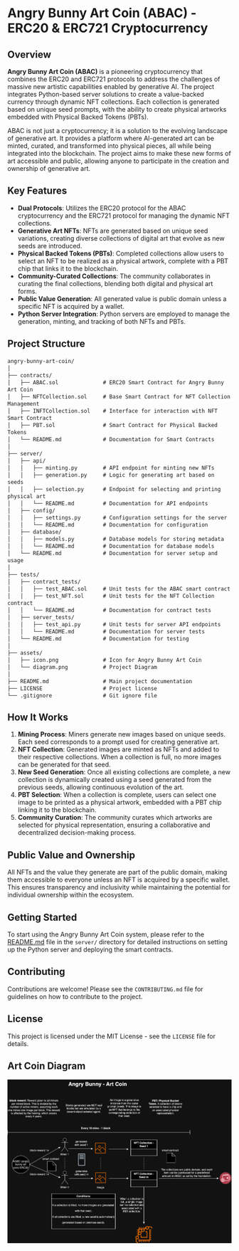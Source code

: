 # Angry Bunny Art Coin (ABAC) - ERC20 & ERC721 Cryptocurrency

## Overview

**Angry Bunny Art Coin (ABAC)** is a pioneering cryptocurrency that combines the ERC20 and ERC721 protocols to address the challenges of massive new artistic capabilities enabled by generative AI. The project integrates Python-based server solutions to create a value-backed currency through dynamic NFT collections. Each collection is generated based on unique seed prompts, with the ability to create physical artworks embedded with Physical Backed Tokens (PBTs). 

ABAC is not just a cryptocurrency; it is a solution to the evolving landscape of generative art. It provides a platform where AI-generated art can be minted, curated, and transformed into physical pieces, all while being integrated into the blockchain. The project aims to make these new forms of art accessible and public, allowing anyone to participate in the creation and ownership of generative art.

## Key Features

- **Dual Protocols**: Utilizes the ERC20 protocol for the ABAC cryptocurrency and the ERC721 protocol for managing the dynamic NFT collections.
- **Generative Art NFTs**: NFTs are generated based on unique seed variations, creating diverse collections of digital art that evolve as new seeds are introduced.
- **Physical Backed Tokens (PBTs)**: Completed collections allow users to select an NFT to be realized as a physical artwork, complete with a PBT chip that links it to the blockchain.
- **Community-Curated Collections**: The community collaborates in curating the final collections, blending both digital and physical art forms.
- **Public Value Generation**: All generated value is public domain unless a specific NFT is acquired by a wallet.
- **Python Server Integration**: Python servers are employed to manage the generation, minting, and tracking of both NFTs and PBTs.

## Project Structure

```
angry-bunny-art-coin/
│
├── contracts/
│   ├── ABAC.sol              # ERC20 Smart Contract for Angry Bunny Art Coin
│   ├── NFTCollection.sol     # Base Smart Contract for NFT Collection Management
│   ├── INFTCollection.sol    # Interface for interaction with NFT Smart Contract
│   ├── PBT.sol               # Smart Contract for Physical Backed Tokens
│   └── README.md             # Documentation for Smart Contracts
│
├── server/
│   ├── api/
│   │   ├── minting.py        # API endpoint for minting new NFTs
│   │   ├── generation.py     # Logic for generating art based on seeds
│   │   ├── selection.py      # Endpoint for selecting and printing physical art
│   │   └── README.md         # Documentation for API endpoints
│   ├── config/
│   │   ├── settings.py       # Configuration settings for the server
│   │   └── README.md         # Documentation for configuration
│   ├── database/
│   │   ├── models.py         # Database models for storing metadata
│   │   └── README.md         # Documentation for database models
│   └── README.md             # Documentation for server setup and usage
│
├── tests/
│   ├── contract_tests/
│   │   ├── test_ABAC.sol     # Unit tests for the ABAC smart contract
│   │   ├── test_NFT.sol      # Unit tests for the NFT Collection contract
│   │   └── README.md         # Documentation for contract tests
│   ├── server_tests/
│   │   ├── test_api.py       # Unit tests for server API endpoints
│   │   └── README.md         # Documentation for server tests
│   └── README.md             # Documentation for testing 
│
├── assets/
│   ├── icon.png              # Icon for Angry Bunny Art Coin
│   └── diagram.png           # Project Diagram
│
├── README.md                 # Main project documentation
├── LICENSE                   # Project license
└── .gitignore                # Git ignore file
```

## How It Works

1. **Mining Process**: Miners generate new images based on unique seeds. Each seed corresponds to a prompt used for creating generative art.
2. **NFT Collection**: Generated images are minted as NFTs and added to their respective collections. When a collection is full, no more images can be generated for that seed.
3. **New Seed Generation**: Once all existing collections are complete, a new collection is dynamically created using a seed generated from the previous seeds, allowing continuous evolution of the art.
4. **PBT Selection**: When a collection is complete, users can select one image to be printed as a physical artwork, embedded with a PBT chip linking it to the blockchain.
5. **Community Curation**: The community curates which artworks are selected for physical representation, ensuring a collaborative and decentralized decision-making process.

## Public Value and Ownership

All NFTs and the value they generate are part of the public domain, making them accessible to everyone unless an NFT is acquired by a specific wallet. This ensures transparency and inclusivity while maintaining the potential for individual ownership within the ecosystem.

## Getting Started

To start using the Angry Bunny Art Coin system, please refer to the [README.md](server/README.md) file in the `server/` directory for detailed instructions on setting up the Python server and deploying the smart contracts.

## Contributing

Contributions are welcome! Please see the `CONTRIBUTING.md` file for guidelines on how to contribute to the project.

## License

This project is licensed under the MIT License - see the `LICENSE` file for details.

## Art Coin Diagram

![Angry Bunny Art Coin Diagram](assets/diagram.png)
